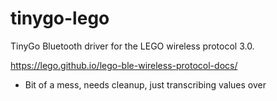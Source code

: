 # tinygo-lego

TinyGo Bluetooth driver for the LEGO wireless protocol 3.0.

https://lego.github.io/lego-ble-wireless-protocol-docs/

- Bit of a mess, needs cleanup, just transcribing values over